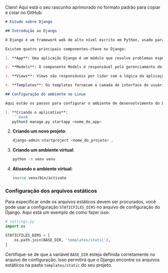 Claro! Aqui está o seu rascunho aprimorado no formato padrão para copiar e colar no GitHub:

```markdown
# Estudo sobre Django

## Introdução ao Django

O Django é um framework web de alto nível escrito em Python, usado para desenvolver aplicativos da web de forma rápida e eficiente. Ele oferece uma abordagem baseada em componentes para a construção de aplicativos, o que significa que diferentes partes do aplicativo são organizadas em componentes específicos com funcionalidades distintas.

Existem quatro principais componentes-chave no Django:

1. **App**: Uma aplicação Django é um módulo que resolve problemas específicos. É uma unidade autocontida que encapsula a lógica do aplicativo. Por exemplo, um aplicativo pode ser responsável por gerenciar o sistema de autenticação.

2. **Models**: O componente Models é responsável pelo gerenciamento do banco de dados do aplicativo. Ele permite definir a estrutura e as relações dos dados que serão armazenados. As tabelas do banco de dados são criadas com base nos modelos definidos.

3. **Views**: Views são responsáveis por lidar com a lógica da aplicação. Elas recebem as solicitações dos usuários, processam os dados necessários a partir dos modelos e enviam uma resposta de volta. As views são responsáveis por renderizar os templates e retornar as informações para o usuário.

4. **Templates**: Os templates fornecem a camada de interface do usuário em um aplicativo Django. Eles definem como as informações serão apresentadas e formatadas para os usuários. Os templates podem conter código HTML, bem como tags e filtros específicos do Django para tornar a renderização dos dados mais dinâmica.

## Configuração do ambiente no Linux

Aqui estão os passos para configurar o ambiente de desenvolvimento do Django no Linux:

1. **Criando o aplicativo**:
   ```bash
   python3 manage.py startapp <nome_do_app>
   ```

2. **Criando um novo projeto**:
   ```bash
   django-admin startproject <nome_do_projeto> .
   ```

3. **Criando um ambiente virtual**:
   ```bash
   python -m venv venv
   ```

4. **Ativando o ambiente virtual**:
   ```bash
   source venv/bin/activate
   ```

### Configuração dos arquivos estáticos

Para especificar onde os arquivos estáticos devem ser procurados, você pode usar a configuração `STATICFILES_DIRS` no arquivo de configuração do Django. Aqui está um exemplo de como fazer isso:

```python
# settings.py
import os

STATICFILES_DIRS = [
    os.path.join(BASE_DIR, 'templates/static'),
]
```

Certifique-se de que a variável `BASE_DIR` esteja definida corretamente no arquivo de configuração. Isso permitirá que o Django encontre os arquivos estáticos na pasta `templates/static` do seu projeto.
```


